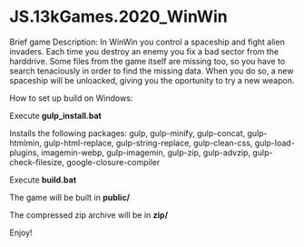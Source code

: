 # JS.13kGames.2020_WinWin

Brief game Description: In WinWin you control a spaceship and fight alien invaders. Each time you destroy an enemy you fix a bad sector from the harddrive. Some files from the game itself are missing too, so you have to search tenaciously in order to find the missing data. When you do so, a new spaceship will be unloacked, giving you the oportunity to try a new weapon.

How to set up build on Windows:

Execute **gulp_install.bat**

Installs the following packages: gulp, gulp-minify, gulp-concat, gulp-htmlmin, gulp-html-replace, gulp-string-replace, gulp-clean-css, gulp-load-plugins, imagemin-webp, gulp-imagemin, gulp-zip, gulp-advzip, gulp-check-filesize, google-closure-compiler

Execute **build.bat**

The game will be built in **public/**

The compressed zip archive will be in **zip/**

Enjoy!
